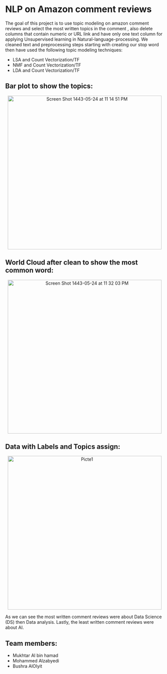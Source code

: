 # NLP on Amazon comment reviews
The goal of this project is to use topic modeling on amazon comment reviews and select the most written topics in the comment , also delete columns that contain numeric or URL link and have only one text column for applying Unsupervised learning in Natural-language-processing. We cleaned text and preprocessing steps starting 
with creating our stop word then have used the following topic modeling techniques:

 +	LSA and Count Vectorization/TF
 +	NMF and Count Vectorization/TF
 +	LDA and Count Vectorization/TF

## Bar plot to show the topics: 

  <p align="center"> <img width="489" alt="Screen Shot 1443-05-24 at 11 14 51 PM" src="https://user-images.githubusercontent.com/75619142/147603766-41b6b0a8-ccb1-4f76-a5b2-568b96764ed6.png"></p>

## World Cloud after clean to show the most common word:

   <p align="center"> <img width="489" alt="Screen Shot 1443-05-24 at 11 32 03 PM" src="https://user-images.githubusercontent.com/75619142/147604942-03afe6e7-2154-4972-97be-42ea74a933cd.png"></p>
   
## Data with Labels and Topics assign:

   <p align="center"> <img width="489" alt="Picte1" src="https://user-images.githubusercontent.com/75619142/147605098-9412c73a-c9a7-466a-835f-433b70be851a.png"></p>

As we can see the most written comment reviews were about Data Science (DS) then Data analysis. Lastly, the least written comment reviews were about AI.

## Team members:

 + Mukhtar Al bin hamad
 + Mohammed Alzabyedi
 + Bushra AlOlyit
